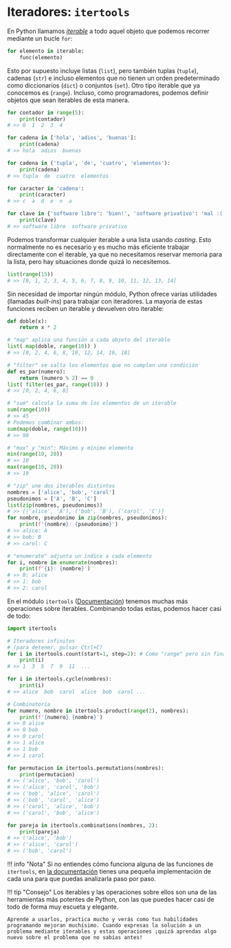 # Iteradores: `itertools`

En Python llamamos [*iterable*](https://docs.python.org/3/glossary.html#term-iterable) a todo aquel objeto que podemos recorrer mediante un bucle `for`:
```python
for elemento in iterable:
    func(elemento)
```

Esto por supuesto incluye listas (`list`), pero también tuplas (`tuple`), cadenas (`str`) e incluso elementos que no tienen un orden predeterminado como diccionarios (`dict`) o conjuntos (`set`). Otro tipo iterable que ya conocemos es (`range`). Incluso, como programadores, podemos definir objetos que sean iterables de esta manera.

```python
for contador in range(5):
    print(contador)
# >> 0  1  2  3  4

for cadena in ['hola', 'adios', 'buenas']:
    print(cadena)
# >> hola  adios  buenas

for cadena in ('tupla', 'de', 'cuatro', 'elementos'):
    print(cadena)
# >> tupla  de  cuatro  elementos

for caracter in 'cadena':
    print(caracter)
# >> c  a  d  e  n  a

for clave in {'software libre': 'bien!', 'software privativo': 'mal :('}:
    print(clave)
# >> software libre  software privativo
```

Podemos transformar cualquier iterable a una lista usando *casting*. Esto normalmente no es necesario y es mucho más eficiente trabajar directamente con el iterable, ya que no necesitamos reservar memoria para la lista, pero hay situaciones donde quizá lo necesitemos.
```python
list(range(15))
# >> [0, 1, 2, 3, 4, 5, 6, 7, 8, 9, 10, 11, 12, 13, 14]
```

Sin necesidad de importar ningún módulo, Python ofrece varias utilidades (llamadas *built-ins*) para trabajar con iteradores. La mayoría de estas funciones reciben un iterable y devuelven otro iterable:
```python
def doble(x):
    return x * 2

# "map" aplica una función a cada objeto del iterable
list( map(doble, range(10)) )
# >> [0, 2, 4, 6, 8, 10, 12, 14, 16, 18]

# "filter" se salta los elementos que no cumplan una condición
def es_par(numero):
    return (numero % 2) == 0
list( filter(es_par, range(10)) )
# >> [0, 2, 4, 6, 8]

# "sum" calcula la suma de los elementos de un iterable
sum(range(10))
# >> 45
# Podemos combinar ambos:
sum(map(doble, range(10)))
# >> 90

# "max" y "min": Máximo y mínimo elemento
min(range(10, 20))
# >> 10
max(range(10, 20))
# >> 19

# "zip" une dos iterables distintos
nombres = ['alice', 'bob', 'carol']
pseudonimos = ['A', 'B', 'C']
list(zip(nombres, pseudonimos))
# >> [('alice', 'A'), ('bob', 'B'), ('carol', 'C')]
for nombre, pseudonimo in zip(nombres, pseudonimos):
    print(f'{nombre}: {pseudonimo}')
# >> alice: A
# >> bob: B
# >> carol: C

# "enumerate" adjunta un índice a cada elemento
for i, nombre in enumerate(nombres):
    print(f'{i}: {nombre}')
# >> 0: alice
# >> 1: bob
# >> 2: carol
```

En el módulo `itertools` ([Documentación](https://docs.python.org/3/library/itertools.html)) tenemos muchas más operaciones sobre iterables. Combinando todas estas, podemos hacer casi de todo:
```python
import itertools

# Iteradores infinitos
# (para detener, pulsar Ctrl+C)
for i in itertools.count(start=1, step=2): # Como "range" pero sin final
    print(i)
# >> 1  3  5  7  9  11  ...

for i in itertools.cycle(nombres):
    print(i)
# >> alice  bob  carol  alice  bob  carol ...

# Combinatoria
for numero, nombre in itertools.product(range(2), nombres):
    print(f'{numero} {nombre}')
# >> 0 alice
# >> 0 bob
# >> 0 carol
# >> 1 alice
# >> 1 bob
# >> 1 carol

for permutacion in itertools.permutations(nombres):
    print(permutacion)
# >> ('alice', 'bob', 'carol')
# >> ('alice', 'carol', 'bob')
# >> ('bob', 'alice', 'carol')
# >> ('bob', 'carol', 'alice')
# >> ('carol', 'alice', 'bob')
# >> ('carol', 'bob', 'alice')

for pareja in itertools.combinations(nombres, 2):
    print(pareja)
# >> ('alice', 'bob')
# >> ('alice', 'carol')
# >> ('bob', 'carol')
```

!!! info "Nota"
    Si no entiendes cómo funciona alguna de las funciones de `itertools`, en [la documentación](https://docs.python.org/3/library/itertools.html) tienes una pequeña implementación de cada una para que puedas analizarla paso por paso.

!!! tip "Consejo"
    Los iterables y las operaciones sobre ellos son una de las herramientas más potentes de Python, con las que puedes hacer casi de todo de forma muy escueta y elegante.
    
    Aprende a usarlos, practica mucho y verás como tus habilidades programando mejoran muchísimo. Cuando expresas la solución a un problema mediante iterables y estas operaciones ¡quizá aprendas algo nuevo sobre el problema que no sabías antes!
